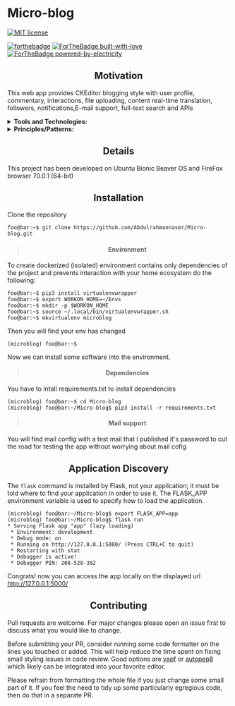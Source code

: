 # Micro-blog
[![MIT license](https://img.shields.io/badge/License-MIT-blue.svg)](https://github.com/Abdulrahmannaser/Micro-blog/blob/master/LICENSE)

[![forthebadge](https://forthebadge.com/images/badges/made-with-python.svg)](https://not-blog.herokuapp.com)
[![ForTheBadge built-with-love](http://ForTheBadge.com/images/badges/built-with-love.svg)](https://en.wikipedia.org/wiki/Love)
[![ForTheBadge powered-by-electricity](http://ForTheBadge.com/images/badges/powered-by-electricity.svg)](https://en.wikipedia.org/wiki/Electricity)


<center> <h2>Motivation</h2> </center>

This web app provides CKEditor blogging style with user profile, commentary, interactions, file uploading, content real-time translation, followers, notifications,E-mail support, full-text search and APIs

 <details align="center">
    <summary align="left"><strong>Tools and Technologies:</strong></summary>
     <table align="center">
         <tr align="center">
             <td  align = "center"><img src="https://i.ibb.co/rMD65VH/145-1450089-python-flask-icon.png" width=50px/><br>Flask</td>
             <td  align = "center"><img src="https://i.ibb.co/9rn37G0/853-8535155-sqlite-clipart-sqlite-icon.png" width=35px/><br>SQLite</td>
             <td  align = "center"><img src="https://i.ibb.co/kx5ZQG4/15215445.png" width=53px/><br>SQLAlchemy</td>
             <td  align = "center"><img src="https://i.ibb.co/pr1VWqn/images.png" width=53px/><br>Elasticsearch</td>
             <td  align = "center"><img src="https://i.ibb.co/WFX56GR/icons8-html-filetype-50.png" width=50px/><br>HTML</td>
             <td  align = "center"><img src="https://i.ibb.co/KbzNs5K/icons8-css-filetype-50.png" width=50px/><br>CSS</td>
           <td  align = "center"><img src="https://i.ibb.co/HNnBvJv/bootstrap-226077.png" width=50px/><br>Bootstrap</td>
         </tr>    
         <tr align="center">
           <td  align = "center"><img src="https://i.ibb.co/x6k2XfJ/icons8-javascript-50.png" width=50px/><br>JavaScript</td>
           <td  align = "center"><img src="https://i.ibb.co/DDxvVSN/icons8-jquery-50.png" width=50px/><br>JQuery</td>
           <td  align = "center"><img src="https://i.ibb.co/JjXnkDZ/6707cfe60d0ae430dea81b1a5cdd3402.png" width=50px/><br>AJAX</td>
           <td  align = "center"><img src="https://i.ibb.co/tXV3rQ9/1-h-MIq-EMz-V6ga93-WL9-HZEsyg.png" width=50px/><br>JSON</td>
           <td  align = "center"><img src="https://i.ibb.co/nMd5xCS/unnamed.png" width=50px/><br>Gmail SMTP</td>
           <td colspan="2"  align = "center"><img src="https://i.ibb.co/jWb0B32/kissclipart-globalization-clipart-globalization-clip-art-223695bbe0e46c36.png" width=55px/><br>i18n and l10n</td>
         </tr>
    </table>
</details>

 <details align="center">
    <summary align="left"><strong>Principles/Patterns:</strong></summary>
    MVC, Blueprints, Mixins, Pagination, REST, Decorator and Single Responsibility
</details>

<center> <h2>Details</h2> </center>

This project has been developed on Ubuntu Bionic Beaver OS and FireFox browser 70.0.1 (64-bit)

<center> <h2>Installation</h2> </center>

Clone the repository
```console
foo@bar:~$ git clone https://github.com/Abdulrahmannaser/Micro-blog.git
```
> <center> <h4>Environment</h4> </center>

To create dockerized (isolated) environment contains only dependencies of the project and prevents interaction with your home ecosystem do the following:
```console
foo@bar:~$ pip3 install virtualenvwrapper
foo@bar:~$ export WORKON_HOME=~/Envs
foo@bar:~$ mkdir -p $WORKON_HOME
foo@bar:~$ source ~/.local/bin/virtualenvwrapper.sh
foo@bar:~$ mkvirtualenv microblog
```
Then you will find your env has changed 
```console
(microblog) foo@bar:~$ 
```
Now we can install some software into the environment.
> <center> <h4>Dependencies</h4> </center>

You have to intall requirements.txt to install dependencies
```console
(microblog) foo@bar:~$ cd Micro-blog
(microblog) foo@bar:~/Micro-blog$ pip3 install -r requirements.txt
```
> <center> <h4>Mail support</h4> </center>

You will find mail config with a test mail that I published it's password to cut the road for testing the app without worrying about mail cofig

<center> <h2>Application Discovery</h2> </center>

The `flask` command is installed by Flask, not your application; it must be told where to find your application in order to use it. The FLASK_APP environment variable is used to specify how to load the application.
```console
(microblog) foo@bar:~/Micro-blog$ export FLASK_APP=app
(microblog) foo@bar:~/Micro-blog$ flask run
* Serving Flask app "app" (lazy loading)
 * Environment: development
 * Debug mode: on
 * Running on http://127.0.0.1:5000/ (Press CTRL+C to quit)
 * Restarting with stat
 * Debugger is active!
 * Debugger PIN: 208-528-382
```
Congrats! now you can access the app locally on the displayed url
http://127.0.0.1:5000/

<center> <h2>Contributing</h2> </center>

Pull requests are welcome. For major changes please open an issue first to discuss what you would like to change.

Before submitting your PR, consider running some code formatter on the lines you touched or added. This will help reduce the time spent on fixing small styling issues in code review. Good options are [yapf](https://github.com/google/yapf) or [autopep8](https://github.com/hhatto/autopep8) which likely can be integrated into your favorite editor.

Please refrain from formatting the whole file if you just change some small part of it. If you feel the need to tidy up some particularly egregious code, then do that in a separate PR.
